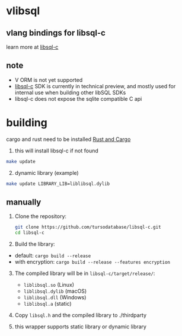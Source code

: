 # vlibsql

## vlang bindings for libsql-c

learn more at
[libsql-c](https://github.com/tursodatabase/libsql-c)

## note

- V ORM is not yet supported
- [libsql-c](https://github.com/tursodatabase/libsql-c) SDK is currently in technical preview, and mostly used for internal use when building other libSQL SDKs
- libsql-c does not expose the sqlite compatible C api

# building
cargo and rust need to be installed [Rust and Cargo](https://doc.rust-lang.org/cargo/getting-started/installation.html)

1. this will install libsql-c if not found


```bash
make update
```

2. dynamic library (example)

```bash
make update LIBRARY_LIB=liblibsql.dylib
```

## manually

1. Clone the repository:

   ```bash
   git clone https://github.com/tursodatabase/libsql-c.git
   cd libsql-c
   ```

2. Build the library:

- default: `cargo build --release`
- with encryption: `cargo build --release --features encryption`

3. The compiled library will be in `libsql-c/target/release/`:

   - `liblibsql.so` (Linux)
   - `liblibsql.dylib` (macOS)
   - `liblibsql.dll` (Windows)
   - `liblibsql.a` (static)

4. Copy `libsql.h` and the compiled library to ./thirdparty

5. this wrapper supports static library or dynamic library

